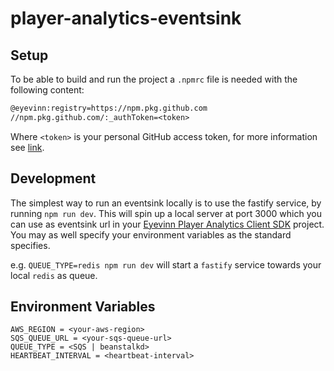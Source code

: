 # player-analytics-eventsink

## Setup

To be able to build and run the project a `.npmrc` file is needed with the following content:

``` txt
@eyevinn:registry=https://npm.pkg.github.com
//npm.pkg.github.com/:_authToken=<token>
```

Where `<token>` is your personal GitHub access token, for more information see [link](https://docs.github.com/en/packages/working-with-a-github-packages-registry/working-with-the-npm-registry#authenticating-with-a-personal-access-token).

## Development

The simplest way to run an eventsink locally is to use the fastify service, by running `npm run dev`. This will spin up a local server at port 3000 which you can use as eventsink url in your [Eyevinn Player Analytics Client SDK](https://github.com/Eyevinn/player-analytics-client-sdk-web) project. You may as well specify your environment variables as the standard specifies.

e.g. `QUEUE_TYPE=redis npm run dev` will start a `fastify` service towards your local `redis` as queue.

## Environment Variables

```
AWS_REGION = <your-aws-region>
SQS_QUEUE_URL = <your-sqs-queue-url>
QUEUE_TYPE = <SQS | beanstalkd>
HEARTBEAT_INTERVAL = <heartbeat-interval>
```
